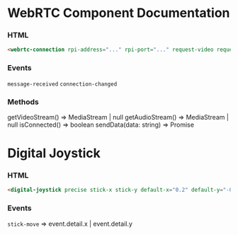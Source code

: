 # WebRTC Component Documentation
### HTML
```html
<webrtc-connection rpi-address="..." rpi-port="..." request-video request-audio></webrtc-connection>
```
### Events
`message-received`
`connection-changed`
### Methods
getVideoStream() => MediaStream | null
getAudioStream() => MediaStream | null
isConnected() => boolean
sendData(data: string) => Promise<void>

# Digital Joystick
### HTML
```html
<digital-joystick precise stick-x stick-y default-x="0.2" default-y="-0.3"></digital-joystick>
```
### Events
`stick-move` => event.detail.x | event.detail.y
